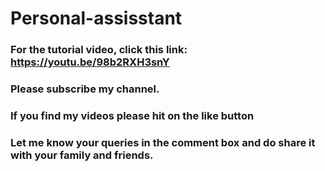 # Personal-assisstant
### For the tutorial video, click this link: https://youtu.be/98b2RXH3snY
### Please subscribe my channel.
### If you find my videos please hit on the like button 
### Let me know your queries in the comment box and do share it with your family and friends.
